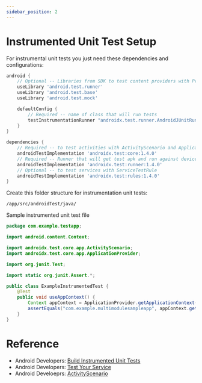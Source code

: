 ```yaml
---
sidebar_position: 2
---
```


# Instrumented Unit Test Setup

For instrumental unit tests you just need these dependencies and configurations:

```groovy
android {
	// Optional -- Libraries from SDK to test content providers with ProviderTestCase2
	useLibrary 'android.test.runner'
    useLibrary 'android.test.base'
    useLibrary 'android.test.mock'		

    defaultConfig {
        // Required -- name of class that will run tests
        testInstrumentationRunner "androidx.test.runner.AndroidJUnitRunner"
    }
}

dependencies {
    // Required -- to test activities with ActivityScenario and ApplicationProvider
	androidTestImplementation 'androidx.test:core:1.4.0'
	// Required -- Runner that will get test apk and run against device
    androidTestImplementation 'androidx.test:runner:1.4.0'
	// Optional -- to test services with ServiceTestRule
    androidTestImplementation 'androidx.test:rules:1.4.0'
}
```

Create this folder structure for instrumentation unit tests:

```
/app/src/androidTest/java/
```

Sample instrumented unit test file

```java
package com.example.testapp;

import android.content.Context;

import androidx.test.core.app.ActivityScenario;
import androidx.test.core.app.ApplicationProvider;

import org.junit.Test;

import static org.junit.Assert.*;

public class ExampleInstrumentedTest {
    @Test
    public void useAppContext() {
        Context appContext = ApplicationProvider.getApplicationContext();
        assertEquals("com.example.multimodulesampleapp", appContext.getPackageName());
    }
}
```

# Reference

- Android Developers: [Build Instrumented Unit Tests](https://developer.android.com/training/testing/unit-testing/instrumented-unit-tests)
- Android Developers: [Test Your Service](https://developer.android.com/training/testing/integration-testing/service-testing)
- Android Develoeprs: [ActivityScenario](https://developer.android.com/reference/androidx/test/core/app/ActivityScenario)